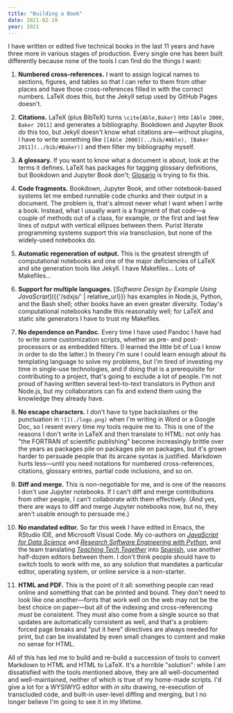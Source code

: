 ```yaml
---
title: "Building a Book"
date: 2021-02-10
year: 2021
---
```


I have written or edited five technical books in the last 11 years
and have three more in various stages of production.
Every single one has been built differently
because none of the tools I can find
do the things I want:

1.  **Numbered cross-references.**
    I want to assign logical names to sections, figures, and tables
    so that I can refer to them from other places
    and have those cross-references filled in with the correct numbers.
    LaTeX does this,
    but the Jekyll setup used by GitHub Pages doesn't.

1.  **Citations.**
    LaTeX (plus BibTeX) turns `\cite{Able,Baker}` into `[Able 2000, Baker 2011]`
    and generates a bibliography.
    Bookdown and Jupyter Book do this too,
    but Jekyll doesn't know what citations are—without plugins,
    I have to write something like `[[Able 2000](../bib/#Able), [Baker 2011](../bib/#Baker)]`
    and then filter my bibliography myself.

1.  **A glossary.**
    If you want to know what a document is about,
    look at the terms it defines.
    LaTeX has packages for tagging glossary definitions,
    but Bookdown and Jupyter Book don't;
    [Glosario](https://github.com/carpentries/glosario/) is trying to fix this.

1.  **Code fragments.**
    Bookdown, Jupyter Book, and other notebook-based systems
    let me embed runnable code chunks and their output in a document.
    The problem is,
    that's almost never what I want when I write a book.
    Instead,
    what I usually want is a fragment of that code—a couple of methods out of a class,
    for example,
    or the first and last few lines of output with vertical ellipses between them.
    Purist literate programming systems support this via transclusion,
    but none of the widely-used notebooks do.

1.  **Automatic regeneration of output.**
    This is the greatest strength of computational notebooks
    and one of the major deficiencies of LaTeX and site generation tools like Jekyll.
    I have Makefiles… Lots of Makefiles…

1.  **Support for multiple languages.**
    [*Software Design by Example Using JavaScript*]({{'/sdxjs/' | relative_url}})
    has examples in Node.js, Python, and the Bash shell;
    other books have an even greater diversity.
    Today's computational notebooks handle this reasonably well;
    for LaTeX and static site generators I have to trust my Makefiles.

1.  **No dependence on Pandoc.**
    Every time I have used Pandoc I have had to write some customization scripts,
    whether as pre- and post-processors or as embedded filters.
    (I learned the little bit of Lua I know in order to do the latter.)
    In theory I'm sure I could learn enough about its templating language to solve my problems,
    but I'm tired of investing my time in single-use technologies,
    and if doing that is a prerequisite for contributing to a project,
    that's going to exclude a lot of people.
    I'm not proud of having written several text-to-text translators in Python and Node.js,
    but my collaborators can fix and extend them using the knowledge they already have.

1.  **No escape characters.**
    I don't have to type backslashes or the punctuation in `![](./logo.png)`
    when I'm writing in Word or a Google Doc,
    so I resent every time my tools require me to.
    This is one of the reasons I don't write in LaTeX and then translate to HTML:
    not only has "the FORTRAN of scientific publishing" become increasingly brittle over the years
    as packages pile on packages pile on packages,
    but it's grown harder to persuade people that its arcane syntax is justified.
    Markdown hurts less—until you need notations for numbered cross-references,
    citations, glossary entries, partial code inclusions, and so on.

1.  **Diff and merge.**
    This is non-negotiable for me,
    and is one of the reasons I don't use Jupyter notebooks.
    If I can't diff and merge contributions from other people,
    I can't collaborate with them effectively.
    (And yes, there are ways to diff and merge Jupyter notebooks now,
    but no, they aren't usable enough to persuade me.)

1.  **No mandated editor.**
    So far this week I have edited in Emacs, the RStudio IDE, and Microsoft Visual Code.
    My co-authors on *[JavaScript for Data Science](http://js4ds.org/)*
    and *[Research Software Engineering with Python](https://merely-useful.github.io/py-rse/)*,
    and the team translating *[Teaching Tech Together](https://teachtogether.tech/)*
    into [Spanish](http://teachtogether.tech/es/index.html),
    use another half-dozen editors between them.
    I don't think people should have to switch tools to work with me,
    so any solution that mandates a particular editor, operating system, or online service
    is a non-starter.

1.  **HTML and PDF.**
    This is the point of it all: something people can read online
    and something that can be printed and bound.
    They don't need to look like one another—fonts that work well on the web
    may not be the best choice on paper—but all of the indexing and cross-referencing *must* be consistent.
    They must also come from a single source so that updates are automatically consistent as well,
    and that's a problem:
    forced page breaks and "put it here" directives are always needed for print,
    but can be invalidated by even small changes to content
    and make no sense for HTML.

All of this has led me to build and re-build a succession of tools
to convert Markdown to HTML and HTML to LaTeX.
It's a horrible "solution":
while I am dissatisfied with the tools mentioned above,
they are all well-documented and well-maintained,
neither of which is true of my home-made scripts.
I'd give a lot for a WYSIWYG editor with *in situ* drawing,
re-execution of transcluded code,
and built-in user-level diffing and merging,
but I no longer believe I'm going to see it in my lifetime.
